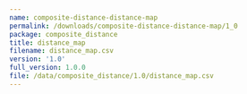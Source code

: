 ```yaml
---
name: composite-distance-distance-map
permalink: /downloads/composite-distance-distance-map/1_0
package: composite_distance
title: distance_map
filename: distance_map.csv
version: '1.0'
full_version: 1.0.0
file: /data/composite_distance/1.0/distance_map.csv
---
```

